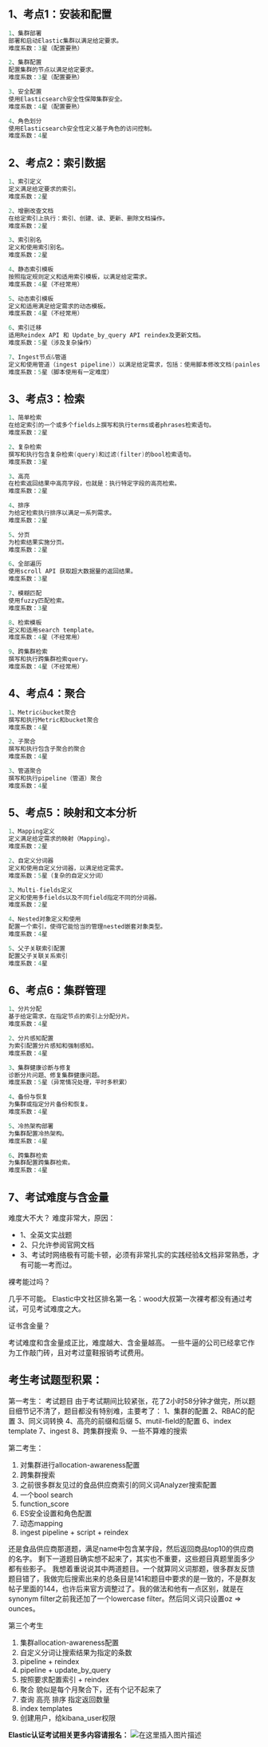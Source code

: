 ## 1、考点1：安装和配置

```go
1、集群部署
部署和启动Elastic集群以满足给定要求。
难度系数：3星（配置要熟）

2、集群配置
配置集群的节点以满足给定要求。
难度系数：3星（配置要熟）

3、安全配置
使用Elasticsearch安全性保障集群安全。
难度系数：4星（配置要熟）

4、角色划分
使用Elasticsearch安全性定义基于角色的访问控制。
难度系数：4星
```

## 2、考点2：索引数据

```go
1、索引定义
定义满足给定要求的索引。
难度系数：2星

2、增删改查文档
在给定索引上执行：索引、创建、读、更新、删除文档操作。
难度系数：2星

3、索引别名
定义和使用索引别名。
难度系数：2星

4、静态索引模板
按照指定规则定义和适用索引模板，以满足给定需求。
难度系数：4星（不经常用）

5、动态索引模板
定义和适用满足给定需求的动态模板。
难度系数：4星（不经常用）

6、索引迁移
适用Reindex API 和 Update_by_query API reindex及更新文档。
难度系数：5星（涉及复杂操作）

7、Ingest节点&管道
定义和使用管道（ingest pipeline)）以满足给定需求，包括：使用脚本修改文档(painless)。
难度系数：5星（脚本使用有一定难度）
```

## 3、考点3：检索

```go
1、简单检索
在给定索引的一个或多个fields上撰写和执行terms或者phrases检索语句。
难度系数：2星

2、复杂检索
撰写和执行包含复杂检索(query)和过滤(filter)的bool检索语句。
难度系数：3星

3、高亮
在检索返回结果中高亮字段，也就是：执行特定字段的高亮检索。
难度系数：2星

4、排序
为给定检索执行排序以满足一系列需求。
难度系数：2星

5、分页
为检索结果实施分页。
难度系数：2星

6、全部遍历
使用scroll API 获取超大数据量的返回结果。
难度系数：3星

7、模糊匹配
使用fuzzy匹配检索。
难度系数：3星

8、检索模板
定义和适用search template。
难度系数：4星（不经常用）

9、跨集群检索
撰写和执行跨集群检索query。
难度系数：4星（不经常用）
```

## 4、考点4：聚合

```go
1、Metric&bucket聚合
撰写和执行Metric和bucket聚合
难度系数：4星

2、子聚合
撰写和执行包含子聚合的聚合
难度系数：4星

3、管道聚合
撰写和执行pipeline（管道）聚合
难度系数：4星
```

## 5、考点5：映射和文本分析

```go
1、Mapping定义
定义满足给定需求的映射（Mapping）。
难度系数：2星

2、自定义分词器
定义和使用自定义分词器，以满足给定需求。
难度系数：5星（复杂的自定义分词）

3、Multi-fields定义
定义和使用多fields以及不同field指定不同的分词器。
难度系数：2星

4、Nested对象定义和使用
配置一个索引，使得它能恰当的管理nested嵌套对象类型。
难度系数：4星

5、父子关联索引配置
配置父子关联关系索引
难度系数：4星
```

## 6、考点6：集群管理

```go
1、分片分配
基于给定需求，在指定节点的索引上分配分片。
难度系数：4星

2、分片感知配置
为索引配置分片感知和强制感知。
难度系数：4星

3、集群健康诊断与修复
诊断分片问题、修复集群健康问题。
难度系数：5星（异常情况处理，平时多积累）

4、备份与恢复
为集群或指定分片备份和恢复。
难度系数：4星

5、冷热架构部署
为集群配置冷热架构。
难度系数：4星

6、跨集群检索
为集群配置跨集群检索。
难度系数：4星
```

## 7、考试难度与含金量
难度大不大？
难度非常大，原因：

 - 1、全英文实战题
 - 2、只允许参阅官网文档
 - 3、考试时网络极有可能卡顿，必须有非常扎实的实践经验&文档非常熟悉，才有可能一考而过。

裸考能过吗？

几乎不可能。
Elastic中文社区排名第一名：wood大叔第一次裸考都没有通过考试，可见考试难度之大。

证书含金量？

考试难度和含金量成正比，难度越大、含金量越高。
一些牛逼的公司已经拿它作为工作敲门砖，且对考过童鞋报销考试费用。


## 考生考试题型积累：
第一考生：
考试题目
由于考试期间比较紧张，花了2小时58分钟才做完，所以题目细节记不清了，题目都没有特别难，主要考了：
1、集群的配置
2、RBAC的配置
3、同义词转换
4、高亮的前缀和后缀
5、mutil-field的配置
6、index template
7、ingest
8、跨集群搜索
9、一些不算难的搜索

第二考生：

 1. 对集群进行allocation-awareness配置
 2. 跨集群搜索
 3. 之前很多群友见过的食品供应商索引的同义词Analyzer搜索配置
 4. 一个bool search
 5. function_score
 6. ES安全设置和角色配置
 7. 动态mapping
 8. ingest pipeline + script + reindex

还是食品供应商那道题，满足name中包含某字段，然后返回商品top10的供应商的名字。
剩下一道题目确实想不起来了，其实也不重要，这些题目真题里面多少都有些影子。
我想着重说说其中两道题目。一个就算同义词那题，很多群友反馈题目错了，我做完后搜索出来的总条目是141和题目中要求的是一致的，不是群友帖子里面的144，也许后来官方调整过了。我的做法和他有一点区别，就是在synonym filter之前我还加了一个lowercase filter。然后同义词只设置oz => ounces。

第三个考生

 1. 集群allocation-awareness配置
 2. 自定义分词让搜索结果为指定的条数
 3. pipeline + reindex
 4. pipeline + update_by_query
 5. 按照要求配置索引 + reindex
 6. 聚合 貌似是每个月聚合下，还有个记不起来了
 7. 查询 高亮 排序 指定返回数量
 8. index templates
 9. 创建用户，给kibana_user权限

**Elastic认证考试相关更多内容请报名：**
![在这里插入图片描述](https://img-blog.csdnimg.cn/20201026161210726.png?x-oss-process=image/watermark,type_ZmFuZ3poZW5naGVpdGk,shadow_10,text_aHR0cHM6Ly9ibG9nLmNzZG4ubmV0L3hpeGloYWhhbGVsZWhlaGU=,size_16,color_FFFFFF,t_70#pic_center)

